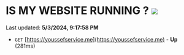 # IS MY WEBSITE RUNNING ? [![](https://img.shields.io/static/v1?label=Sponsor&message=%E2%9D%A4&logo=GitHub&color=%23fe8e86)](https://github.com/sponsors/<username>)

Last updated: **5/3/2024, 9:17:58 PM**

- `GET` [https://youssefservice.me](https://youssefservice.me) - **Up** (281ms)
